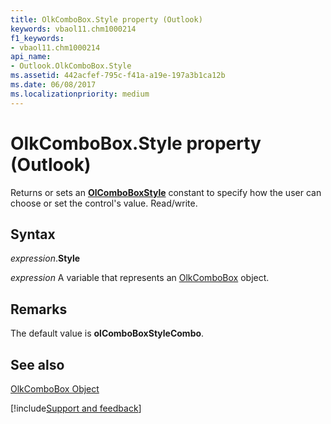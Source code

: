 ```yaml
---
title: OlkComboBox.Style property (Outlook)
keywords: vbaol11.chm1000214
f1_keywords:
- vbaol11.chm1000214
api_name:
- Outlook.OlkComboBox.Style
ms.assetid: 442acfef-795c-f41a-a19e-197a3b1ca12b
ms.date: 06/08/2017
ms.localizationpriority: medium
---
```



# OlkComboBox.Style property (Outlook)

Returns or sets an **[OlComboBoxStyle](Outlook.OlComboBoxStyle.md)** constant to specify how the user can choose or set the control's value. Read/write.


## Syntax

_expression_.**Style**

_expression_ A variable that represents an [OlkComboBox](Outlook.OlkComboBox.md) object.


## Remarks

The default value is **olComboBoxStyleCombo**.


## See also


[OlkComboBox Object](Outlook.OlkComboBox.md)

[!include[Support and feedback](~/includes/feedback-boilerplate.md)]
